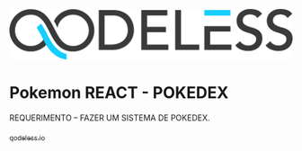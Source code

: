 ![logo](https://github.com/gitqodeless/gitqodeless/blob/main/logo1.png?raw=true)

# Pokemon REACT - POKEDEX
REQUERIMENTO – FAZER UM SISTEMA DE POKEDEX.

[<sub>qodeless.io<sub>](https://qodeless.io)
